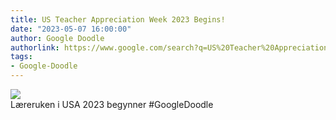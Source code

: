 ```yaml
---
title: US Teacher Appreciation Week 2023 Begins!
date: "2023-05-07 16:00:00"
author: Google Doodle
authorlink: https://www.google.com/search?q=US%20Teacher%20Appreciation%20Week%202023%20Begins!
tags:
- Google-Doodle
---
```

<img src="https://www.google.com/logos/doodles/2023/us-teacher-appreciation-week-2023-begins-6753651837109866.2-law.gif" referrerpolicy="no-referrer"><br>Læreruken i USA 2023 begynner #GoogleDoodle